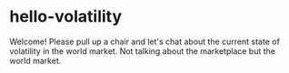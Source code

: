 # hello-volatility

Welcome! Please pull up a chair and let's chat about the current state of volatility in the world market. Not talking about the marketplace
but the world market.
